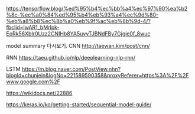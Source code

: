 https://tensorflow.blog/%ed%95%b4%ec%bb%a4%ec%97%90%ea%b2%8c-%ec%a0%84%ed%95%b4%eb%93%a4%ec%9d%80-%eb%a8%b8%ec%8b%a0%eb%9f%ac%eb%8b%9d-4/?fbclid=IwAR1_bMrlpk-EoRk56XbIr0Uzz2CNIHb8YA5uyyTJBNdFBy7Gjgie0f_8wuc

model summary 다시보기.
CNN
http://taewan.kim/post/cnn/

RNN
https://taeu.github.io/nlp/deeplearning-nlp-rnn/

LSTM
https://m.blog.naver.com/PostView.nhn?blogId=chunjein&logNo=221589590358&proxyReferer=https%3A%2F%2Fwww.google.com%2F

https://wikidocs.net/22886


https://keras.io/ko/getting-started/sequential-model-guide/
